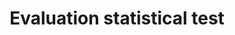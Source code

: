 ---
title: 'Evaluation statistical test'
field: 'is.evaluation.test'
slug: 'is-evaluation-test'
required: False
module: 'Evaluation'
cluster: 'Impact'
policy: 'Free value. Repeat values.'
layout: 'home'
---